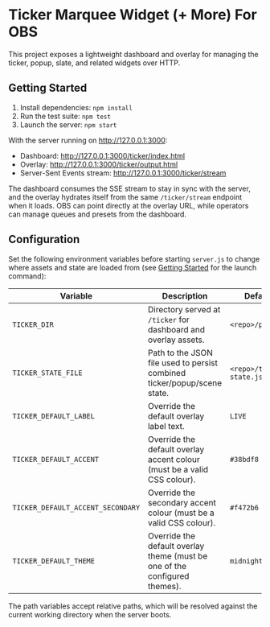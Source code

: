 # Ticker Marquee Widget (+ More) For OBS

This project exposes a lightweight dashboard and overlay for managing the ticker, popup, slate, and related widgets over HTTP.

## Getting Started

1. Install dependencies: `npm install`
2. Run the test suite: `npm test`
3. Launch the server: `npm start`

With the server running on <http://127.0.0.1:3000>:

- Dashboard: <http://127.0.0.1:3000/ticker/index.html>
- Overlay: <http://127.0.0.1:3000/ticker/output.html>
- Server-Sent Events stream: <http://127.0.0.1:3000/ticker/stream>

The dashboard consumes the SSE stream to stay in sync with the server, and the overlay hydrates itself from the same `/ticker/stream` endpoint when it loads. OBS can point directly at the overlay URL, while operators can manage queues and presets from the dashboard.



## Configuration

Set the following environment variables before starting `server.js` to change where assets and state are loaded from (see [Getting Started](#getting-started) for the launch command):

| Variable | Description | Default |
| --- | --- | --- |
| `TICKER_DIR` | Directory served at `/ticker` for dashboard and overlay assets. | `<repo>/public` |
| `TICKER_STATE_FILE` | Path to the JSON file used to persist combined ticker/popup/scene state. | `<repo>/ticker-state.json` |
| `TICKER_DEFAULT_LABEL` | Override the default overlay label text. | `LIVE` |
| `TICKER_DEFAULT_ACCENT` | Override the default overlay accent colour (must be a valid CSS colour). | `#38bdf8` |
| `TICKER_DEFAULT_ACCENT_SECONDARY` | Override the secondary accent colour (must be a valid CSS colour). | `#f472b6` |
| `TICKER_DEFAULT_THEME` | Override the default overlay theme (must be one of the configured themes). | `midnight-glass` |

The path variables accept relative paths, which will be resolved against the current working directory when the server boots.
